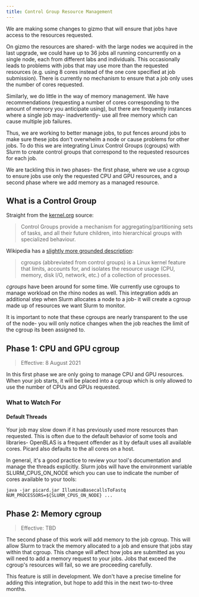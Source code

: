 ```yaml
---
title: Control Group Resource Management
---
```


We are making some changes to gizmo that will ensure that jobs have access to the resources requested.

On gizmo the resources are shared- with the large nodes we acquired in the last upgrade, we could have up to 36 jobs all running concurrently on a single node, each from different labs and individuals. This occasionally leads to problems with jobs that may use more than the requested resources (e.g. using 8 cores instead of the one core specified at job submission).  There is currently no mechanism to ensure that a job only uses the number of cores requested.

Similarly, we do little in the way of memory management.  We have recommendations (requesting a number of cores corresponding to the amount of memory you anticipate using), but there are frequently instances where a single job may- inadvertently- use all free memory which can cause multiple job failures.

Thus, we are working to better manage jobs, to put fences around jobs to make sure these jobs don't overwhelm a node or cause problems for other jobs.  To do this we are integrating Linux Control Groups (cgroups) with Slurm to create control groups that correspond to the requested resources for each job.

We are tackling this in two phases- the first phase, where we use a cgroup to ensure jobs use only the requested CPU and GPU resources, and a second phase where we add memory as a managed resource.

## What is a Control Group

Straight from the [kernel.org](https://www.kernel.org/doc/html/latest/admin-guide/cgroup-v1/cgroups.html) source:

> Control Groups provide a mechanism for aggregating/partitioning sets of tasks, and all their future children, into hierarchical groups with specialized behaviour.

Wikipedia has a [slightly more grounded description](https://en.wikipedia.org/wiki/Cgroups):

> cgroups (abbreviated from control groups) is a Linux kernel feature that limits, accounts for, and isolates the resource usage (CPU, memory, disk I/O, network, etc.) of a collection of processes.

_cgroups_ have been around for some time.  We currently use cgroups to manage workload on the rhino nodes as well.  This integration adds an additional step when Slurm allocates a node to a job- it will create a cgroup made up of resources we want Slurm to monitor.

It is important to note that these cgroups are nearly transparent to the use of the node- you will only notice changes when the job reaches the limit of the cgroup its been assigned to.

## Phase 1: CPU and GPU cgroup

> Effective: 8 August 2021

In this first phase we are only going to manage CPU and GPU resources.  When your job starts, it will be placed into a cgroup which is only allowed to use the number of CPUs and GPUs requested.

### What to Watch For

#### Default Threads

Your job may slow down if it has previously used more resources than requested.  This is often due to the default behavior of some tools and libraries- OpenBLAS is a frequent offender as it by default uses all available cores.  Picard also defaults to the all cores on a host.

In general, it's a good practice to review your tool's documentation and manage the threads explicitly.  Slurm jobs will have the environment variable SLURM_CPUS_ON_NODE which you can use to indicate the number of cores available to your tools:

```
java -jar picard.jar IlluminaBasecallsToFastq NUM_PROCESSORS=${SLURM_CPUS_ON_NODE} ...
```

## Phase 2: Memory cgroup

> Effective: TBD

The second phase of this work will add memory to the job cgroup.  This will allow Slurm to track the memory allocated to a job and ensure that jobs stay within that cgroup.  This change will affect how jobs are submitted as you will need to add a memory request to your jobs.  Jobs that exceed the cgroup's resources will fail, so we are proceeding carefully.

This feature is still in development.  We don't have a precise timeline for adding this integration, but hope to add this in the next two-to-three months.
